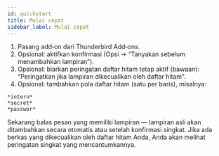 ```yaml
---
id: quickstart
title: Mulai cepat
sidebar_label: Mulai cepat
---
```


1. Pasang add‑on dari Thunderbird Add‑ons.
2. Opsional: aktifkan konfirmasi (Opsi → “Tanyakan sebelum menambahkan lampiran”).
3. Opsional: biarkan peringatan daftar hitam tetap aktif (bawaan): “Peringatkan jika lampiran dikecualikan oleh daftar hitam”.
4. Opsional: tambahkan pola daftar hitam (satu per baris), misalnya:

```
*intern*
*secret*
*passwor*
```

Sekarang balas pesan yang memiliki lampiran — lampiran asli akan ditambahkan secara otomatis atau setelah konfirmasi singkat. Jika ada berkas yang dikecualikan oleh daftar hitam Anda, Anda akan melihat peringatan singkat yang mencantumkannya.
